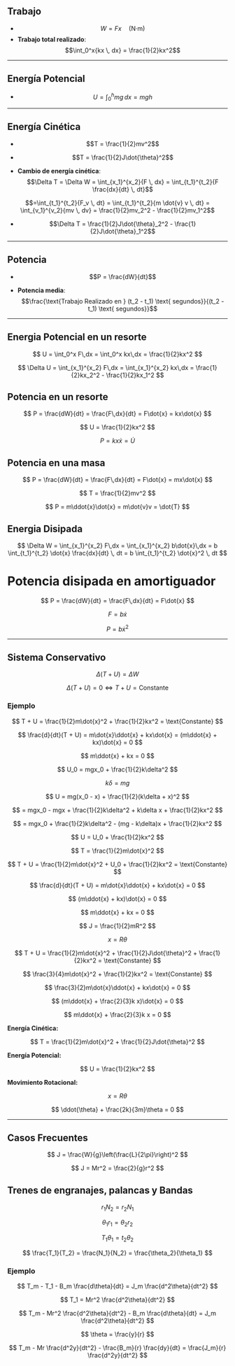 


## Trabajo

- $$W = Fx \quad \text{(N·m)}$$  
- **Trabajo total realizado**:  
  $$\int_0^x{kx \, dx} = \frac{1}{2}kx^2$$  

---

## Energía Potencial

- $$U = \int_0^h{mg \, dx} = mgh$$  

---

## Energía Cinética

- $$T = \frac{1}{2}mv^2$$  
- $$T = \frac{1}{2}J\dot{\theta}^2$$
  
- **Cambio de energía cinética**:  
$$\Delta T = \Delta W = \int_{x_1}^{x_2}{F \, dx} = \int_{t_1}^{t_2}{F \frac{dx}{dt} \, dt}$$

$$=\int_{t_1}^{t_2}{F_v \, dt} = \int_{t_1}^{t_2}{m \dot{v} v \, dt} = \int_{v_1}^{v_2}{mv \, dv} = \frac{1}{2}mv_2^2 - \frac{1}{2}mv_1^2$$
  
- $$\Delta T = \frac{1}{2}J\dot{\theta}_2^2 - \frac{1}{2}J\dot{\theta}_1^2$$  

---

## Potencia

- $$P = \frac{dW}{dt}$$
    
- **Potencia media**:
$$\frac{\text{Trabajo Realizado en } (t_2 - t_1) \text{ segundos}}{(t_2 - t_1) \text{ segundos}}$$

---

## Energia Potencial en un resorte

$$
U = \int_0^x F\,dx = \int_0^x kx\,dx = \frac{1}{2}kx^2
$$

$$
\Delta U = \int_{x_1}^{x_2} F\,dx = \int_{x_1}^{x_2} kx\,dx = \frac{1}{2}kx_2^2 - \frac{1}{2}kx_1^2
$$

## Potencia en un resorte

$$
P = \frac{dW}{dt} = \frac{F\,dx}{dt} = F\dot{x} = kx\dot{x}
$$

$$
U = \frac{1}{2}kx^2
$$

$$
P = kx\dot{x} = \dot{U}
$$

## Potencia en una masa

$$
P = \frac{dW}{dt} = \frac{F\,dx}{dt} = F\dot{x} = mx\dot{x}
$$

$$
T = \frac{1}{2}mv^2
$$

$$
P = m\ddot{x}\dot{x} = m\dot{v}v = \dot{T}
$$

## Energia Disipada

$$
\Delta W = \int_{x_1}^{x_2} F\,dx = \int_{x_1}^{x_2} b\dot{x}\,dx = b \int_{t_1}^{t_2} \dot{x} \frac{dx}{dt} \, dt = b \int_{t_1}^{t_2} \dot{x}^2 \, dt
$$

# Potencia disipada en amortiguador

$$
P = \frac{dW}{dt} = \frac{F\,dx}{dt} = F\dot{x}
$$

$$
F = b\dot{x}
$$

$$
P = b\dot{x}^2
$$

---

## Sistema Conservativo

$$
\Delta(T + U) = \Delta W
$$

$$
\Delta(T + U) = 0 \iff T + U = \text{Constante}
$$

### Ejemplo

$$
T + U = \frac{1}{2}m\dot{x}^2 + \frac{1}{2}kx^2 = \text{Constante}
$$

$$
\frac{d}{dt}(T + U) = m\dot{x}\ddot{x} + kx\dot{x} = (m\ddot{x} + kx)\dot{x} = 0
$$

$$
m\ddot{x} + kx = 0
$$

$$
U_0 = mgx_0 + \frac{1}{2}k\delta^2
$$

$$
k\delta = mg
$$

$$
U = mg(x_0 - x) + \frac{1}{2}(k\delta + x)^2
$$

$$
= mgx_0 - mgx + \frac{1}{2}k\delta^2 + k\delta x + \frac{1}{2}kx^2
$$

$$
= mgx_0 + \frac{1}{2}k\delta^2 - (mg - k\delta)x + \frac{1}{2}kx^2
$$

$$
U = U_0 + \frac{1}{2}kx^2
$$

$$
T = \frac{1}{2}m\dot{x}^2
$$

$$
T + U = \frac{1}{2}m\dot{x}^2 + U_0 + \frac{1}{2}kx^2 = \text{Constante}
$$

$$
\frac{d}{dt}(T + U) = m\dot{x}\ddot{x} + kx\dot{x} = 0
$$

$$
(m\ddot{x} + kx)\dot{x} = 0
$$

$$
m\ddot{x} + kx = 0
$$

$$
J = \frac{1}{2}mR^2
$$

$$
x = R\theta
$$

$$
T + U = \frac{1}{2}m\dot{x}^2 + \frac{1}{2}J\dot{\theta}^2 + \frac{1}{2}kx^2 = \text{Constante}
$$

$$
\frac{3}{4}m\dot{x}^2 + \frac{1}{2}kx^2 = \text{Constante}
$$

$$
\frac{3}{2}m\dot{x}\ddot{x} + kx\dot{x} = 0
$$

$$
(m\ddot{x} + \frac{2}{3}k x)\dot{x} = 0
$$

$$
m\ddot{x} + \frac{2}{3}k x = 0
$$

**Energía Cinética:**

$$
T = \frac{1}{2}m\dot{x}^2 + \frac{1}{2}J\dot{\theta}^2
$$

**Energía Potencial:**

$$
U = \frac{1}{2}kx^2
$$

**Movimiento Rotacional:**

$$
x = R\theta
$$

$$
\ddot{\theta} + \frac{2k}{3m}\theta = 0
$$

---

## Casos Frecuentes

$$
J = \frac{W}{g}\left(\frac{L}{2\pi}\right)^2
$$

$$
J = Mr^2 = \frac{2}{g}r^2
$$

## Trenes de engranajes, palancas y Bandas

$$
r_1 N_2 = r_2 N_1
$$

$$
\theta_1 r_1 = \theta_2 r_2
$$

$$
T_1 \theta_1 = t_2 \theta_2
$$

$$
\frac{T_1}{T_2} = \frac{N_1}{N_2} = \frac{\theta_2}{\theta_1}
$$

### Ejemplo

$$
T_m - T_1 - B_m \frac{d\theta}{dt} = J_m \frac{d^2\theta}{dt^2}
$$

$$
T_1 = Mr^2 \frac{d^2\theta}{dt^2}
$$

$$
T_m - Mr^2 \frac{d^2\theta}{dt^2} - B_m \frac{d\theta}{dt} = J_m \frac{d^2\theta}{dt^2}
$$

$$
\theta = \frac{y}{r}
$$

$$
T_m - Mr \frac{d^2y}{dt^2} - \frac{B_m}{r} \frac{dy}{dt} = \frac{J_m}{r} \frac{d^2y}{dt^2}
$$
